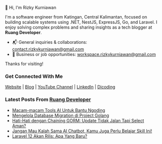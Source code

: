 👋 Hi, I'm Rizky Kurniawan

I'm a software engineer from Katingan, Central Kalimantan, focused on building scalable systems using .NET, NestJS, ExpressJS, Go, and Laravel. I enjoy solving complex problems and sharing insights as a tech blogger at **Ruang Developer**.

- 📬 General inquiries & collaborations: contact.rizkykurniawan@gmail.com  
- 💼 Business or job opportunities: workspace.rizkykurniawan@gmail.com

Thanks for visiting!

### Get Connected With Me
[Website](https://www.rizkykurniawan.id) | [Blog](https://blog.ruangdeveloper.com) | [YouTube Channel](https://www.youtube.com/kykurniawan) | [LinkedIn](https://www.linkedin.com/in/kykurniawan/) | [Dicoding](https://www.dicoding.com/users/rizkykurniawan)

### Latest Posts From [Ruang Developer](https://www.ruangdeveloper.com)
<!-- RUANGDEVELOPER:START -->
- [Macam-macam Tools AI Untuk Bantu Ngoding](https://blog.ruangdeveloper.com/macam-macam-tools-ai-untuk-bantu-ngoding/)
- [Mengelola Database Migration di Project Golang](https://blog.ruangdeveloper.com/mengelola-database-migration-di-project-golang/)
- [Hati-Hati dengan Chaining GORM: Update Tidak Jalan Tapi Select Aman?](https://blog.ruangdeveloper.com/hati-hati-dengan-chaining-gorm/)
- [Jangan Mau Kalah Sama AI Chatbot, Kamu Juga Perlu Belajar Skill Ini!](https://blog.ruangdeveloper.com/jangan-mau-kalah-sama-ai-chatbot-kamu-juga-perlu-belajar-skill-ini/)
- [Laravel 12 Akan Rilis: Apa Yang Baru?](https://blog.ruangdeveloper.com/laravel-12-akan-rilis-apa-yang-baru/)
<!-- RUANGDEVELOPER:END -->

